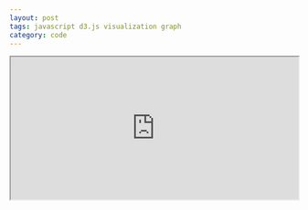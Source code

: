 ```yaml
---
layout: post
tags: javascript d3.js visualization graph
category: code
---
```


<iframe src="https://rawgit.com/yihe2/d3graph/master/example/demo.html" width="100%" height="250"/>
